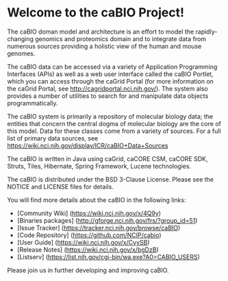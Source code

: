 Welcome to the caBIO Project!
=====================================

The caBIO doman model and architecture is an effort to model the rapidly-changing genomics and proteomics domain and to integrate data from numerous sources providing a holistic view of the human and mouse genomes.

The caBIO data can be accessed via a variety of Application Programming Interfaces (APIs) as well as a web user interface called the caBIO Portlet, which you can access through the caGrid Portal (for more information on the caGrid Portal, see http://cagridportal.nci.nih.gov/). The system also provides a number of utilities to search for and manipulate data objects programmatically.

The caBIO system is primarily a repository of molecular biology data; the entities that concern the central dogma of molecular biology are the core of this model. Data for these classes come from a variety of sources. For a full list of primary data sources, see https://wiki.nci.nih.gov/display/ICR/caBIO+Data+Sources

The caBIO is  written in Java using caGrid, caCORE CSM, caCORE SDK, Struts, Tiles, Hibernate, Spring Framework, Lucene technologies.

The caBIO is distributed under the BSD 3-Clause License.
Please see the NOTICE and LICENSE files for details.

You will find more details about the caBIO in the following links:
 * [Community Wiki] (https://wiki.nci.nih.gov/x/4Q9y)
 * [Binaries packages] (http://gforge.nci.nih.gov/frs/?group_id=51)
 * [Issue Tracker] (https://tracker.nci.nih.gov/browse/caBIO)
 * [Code Repository] (https://github.com/NCIP/cabio)
 * [User Guide] (https://wiki.nci.nih.gov/x/CyySB)
 * [Release Notes] (https://wiki.nci.nih.gov/x/bgDzB)
 * [Listserv] (https://list.nih.gov/cgi-bin/wa.exe?A0=CABIO_USERS)

Please join us in further developing and improving caBIO.


 
